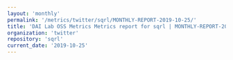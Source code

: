 ```yaml
---
layout: 'monthly'
permalink: '/metrics/twitter/sqrl/MONTHLY-REPORT-2019-10-25/'
title: 'DAI Lab OSS Metrics Metrics report for sqrl | MONTHLY-REPORT-2019-10-25'
organization: 'twitter'
repository: 'sqrl'
current_date: '2019-10-25'
---
```

